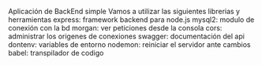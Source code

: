 Aplicación de BackEnd simple
Vamos a utilizar las siguientes librerias y herramientas
express: framework backend para node.js
mysql2: modulo de conexión con la bd
morgan: ver peticiones desde la consola
cors: administrar los origenes de conexiones
swagger: documentación del api
dontenv: variables de entorno
nodemon: reiniciar el servidor ante cambios
babel: transpilador de codigo
